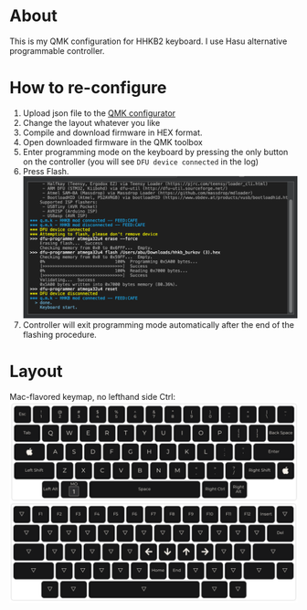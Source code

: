 # About
This is my QMK configuration for HHKB2 keyboard. I use Hasu alternative programmable controller.

# How to re-configure
1. Upload json file to the [QMK configurator](https://config.qmk.fm/#/hhkb/LAYOUT) 
2. Change the layout whatever you like
3. Compile and download firmware in HEX format.
4. Open downloaded firmware in the QMK toolbox
5. Enter programming mode on the keyboard by pressing the only button on the controller (you will see `DFU device connected` in the log)
6. Press Flash. 
![Flashing](images/flashing.png)
7. Controller will exit programming mode automatically after the end of the flashing procedure.

# Layout
Mac-flavored keymap, no lefthand side Ctrl:
![Layout](images/hhkb-abu-mac.png)
